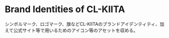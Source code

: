 # Brand Identities of CL-KIITA

シンボルマーク、ロゴマーク、旗などCL-KIITAのブランドアイデンティティ、加えて公式サイト等で用いるためのアイコン等のアセットを収める。
